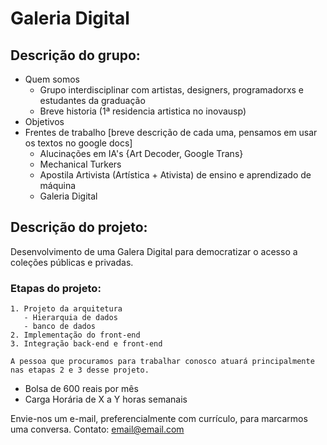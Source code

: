 # Galeria Digital

## Descrição do grupo:
  - Quem somos
    - Grupo interdisciplinar com artistas, designers, programadorxs e estudantes da graduação
    - Breve historia (1ª residencia artistica no inovausp)
  - Objetivos
  - Frentes de trabalho [breve descrição de cada uma, pensamos em usar os textos no google docs]
    - Alucinações em IA's {Art Decoder, Google Trans}
    - Mechanical Turkers
    - Apostila Artivista (Artística + Ativista)
      de ensino e aprendizado de máquina
    - Galeria Digital

## Descrição do projeto:
  Desenvolvimento de uma Galera Digital para democratizar o acesso a coleções públicas e privadas.
  
  ### Etapas do projeto:
  
    1. Projeto da arquitetura
       - Hierarquia de dados
       - banco de dados
    2. Implementação do front-end
    3. Integração back-end e front-end
    
    A pessoa que procuramos para trabalhar conosco atuará principalmente nas etapas 2 e 3 desse projeto.

  - Bolsa de 600 reais por mês
  - Carga Horária de X a Y horas semanais

Envie-nos um e-mail, preferencialmente com currículo, para marcarmos uma conversa.
Contato: email@email.com
